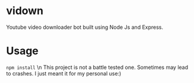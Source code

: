 # vidown
Youtube video downloader bot built using Node Js and Express.
# Usage
```npm install```
\n
This project is not a battle tested one. Sometimes may lead to crashes. I just meant it for my personal use:)
